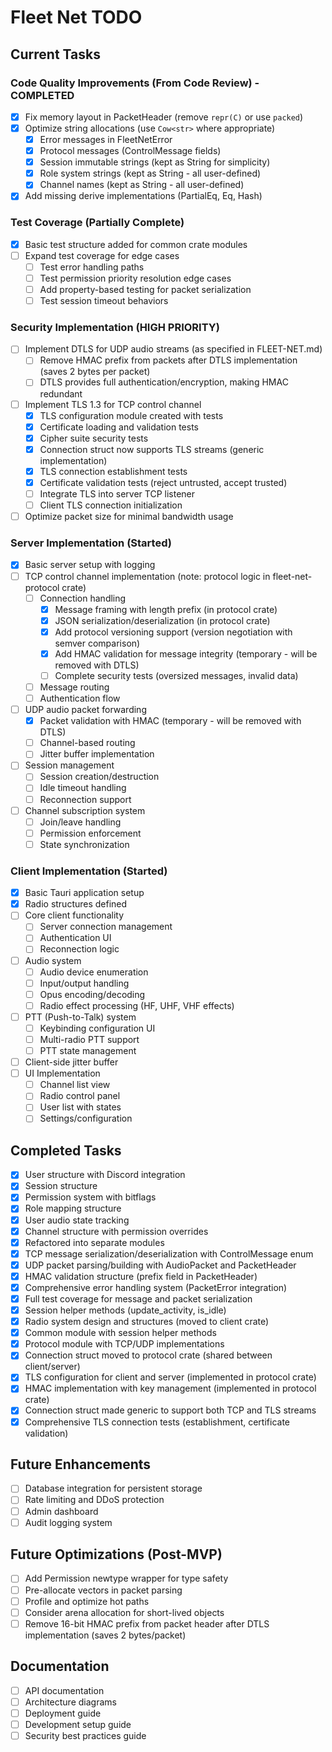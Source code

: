 # Fleet Net TODO

## Current Tasks

### Code Quality Improvements (From Code Review) - COMPLETED
- [x] Fix memory layout in PacketHeader (remove `repr(C)` or use `packed`)
- [x] Optimize string allocations (use `Cow<str>` where appropriate)
    - [x] Error messages in FleetNetError
    - [x] Protocol messages (ControlMessage fields)
    - [x] Session immutable strings (kept as String for simplicity)
    - [x] Role system strings (kept as String - all user-defined)
    - [x] Channel names (kept as String - all user-defined)
- [x] Add missing derive implementations (PartialEq, Eq, Hash)

### Test Coverage (Partially Complete)
- [x] Basic test structure added for common crate modules
- [ ] Expand test coverage for edge cases
    - [ ] Test error handling paths
    - [ ] Test permission priority resolution edge cases
    - [ ] Add property-based testing for packet serialization
    - [ ] Test session timeout behaviors

### Security Implementation (HIGH PRIORITY)
- [ ] Implement DTLS for UDP audio streams (as specified in FLEET-NET.md)
    - [ ] Remove HMAC prefix from packets after DTLS implementation (saves 2 bytes per packet)
    - [ ] DTLS provides full authentication/encryption, making HMAC redundant
- [ ] Implement TLS 1.3 for TCP control channel
    - [x] TLS configuration module created with tests
    - [x] Certificate loading and validation tests
    - [x] Cipher suite security tests
    - [x] Connection struct now supports TLS streams (generic implementation)
    - [x] TLS connection establishment tests
    - [x] Certificate validation tests (reject untrusted, accept trusted)
    - [ ] Integrate TLS into server TCP listener
    - [ ] Client TLS connection initialization
- [ ] Optimize packet size for minimal bandwidth usage

### Server Implementation (Started)
- [x] Basic server setup with logging
- [ ] TCP control channel implementation (note: protocol logic in fleet-net-protocol crate)
    - [ ] Connection handling
        - [x] Message framing with length prefix (in protocol crate)
        - [x] JSON serialization/deserialization (in protocol crate)
        - [x] Add protocol versioning support (version negotiation with semver comparison)
        - [x] Add HMAC validation for message integrity (temporary - will be removed with DTLS)
        - [ ] Complete security tests (oversized messages, invalid data)
    - [ ] Message routing
    - [ ] Authentication flow
- [ ] UDP audio packet forwarding
    - [x] Packet validation with HMAC (temporary - will be removed with DTLS)
    - [ ] Channel-based routing
    - [ ] Jitter buffer implementation
- [ ] Session management
    - [ ] Session creation/destruction
    - [ ] Idle timeout handling
    - [ ] Reconnection support
- [ ] Channel subscription system
    - [ ] Join/leave handling
    - [ ] Permission enforcement
    - [ ] State synchronization

### Client Implementation (Started)
- [x] Basic Tauri application setup
- [x] Radio structures defined
- [ ] Core client functionality
    - [ ] Server connection management
    - [ ] Authentication UI
    - [ ] Reconnection logic
- [ ] Audio system
    - [ ] Audio device enumeration
    - [ ] Input/output handling
    - [ ] Opus encoding/decoding
    - [ ] Radio effect processing (HF, UHF, VHF effects)
- [ ] PTT (Push-to-Talk) system
    - [ ] Keybinding configuration UI
    - [ ] Multi-radio PTT support
    - [ ] PTT state management
- [ ] Client-side jitter buffer
- [ ] UI Implementation
    - [ ] Channel list view
    - [ ] Radio control panel
    - [ ] User list with states
    - [ ] Settings/configuration

## Completed Tasks
- [x] User structure with Discord integration
- [x] Session structure
- [x] Permission system with bitflags
- [x] Role mapping structure
- [x] User audio state tracking
- [x] Channel structure with permission overrides
- [x] Refactored into separate modules
- [x] TCP message serialization/deserialization with ControlMessage enum
- [x] UDP packet parsing/building with AudioPacket and PacketHeader
- [x] HMAC validation structure (prefix field in PacketHeader)
- [x] Comprehensive error handling system (PacketError integration)
- [x] Full test coverage for message and packet serialization
- [x] Session helper methods (update_activity, is_idle)
- [x] Radio system design and structures (moved to client crate)
- [x] Common module with session helper methods
- [x] Protocol module with TCP/UDP implementations
- [x] Connection struct moved to protocol crate (shared between client/server)
- [x] TLS configuration for client and server (implemented in protocol crate)
- [x] HMAC implementation with key management (implemented in protocol crate)
- [x] Connection struct made generic to support both TCP and TLS streams
- [x] Comprehensive TLS connection tests (establishment, certificate validation)

## Future Enhancements
- [ ] Database integration for persistent storage
- [ ] Rate limiting and DDoS protection
- [ ] Admin dashboard
- [ ] Audit logging system

## Future Optimizations (Post-MVP)
- [ ] Add Permission newtype wrapper for type safety
- [ ] Pre-allocate vectors in packet parsing
- [ ] Profile and optimize hot paths
- [ ] Consider arena allocation for short-lived objects
- [ ] Remove 16-bit HMAC prefix from packet header after DTLS implementation (saves 2 bytes/packet)

## Documentation
- [ ] API documentation
- [ ] Architecture diagrams
- [ ] Deployment guide
- [ ] Development setup guide
- [ ] Security best practices guide
